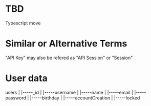 # TBD
Typescript move

# Similar or Alternative Terms
"API Key" may also be refered as "API Session" or "Session" 


# User data
users
|
|-----_id
|
|-----username
|
|-----name
|
|-----email
|
|-----password
|
|-----birthday
|
|-----accountCreation
|
|-----locked